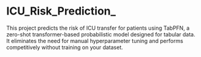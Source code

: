 # ICU_Risk_Prediction_
This project predicts the risk of ICU transfer for patients using TabPFN, a zero-shot transformer-based probabilistic model designed for tabular data. It eliminates the need for manual hyperparameter tuning and performs competitively without training on your dataset.
